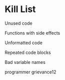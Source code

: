 Kill List
=========

Unused code

Functions with side effects

Unformatted code

Repeated code blocks

Bad variable names

programmer grievance12
